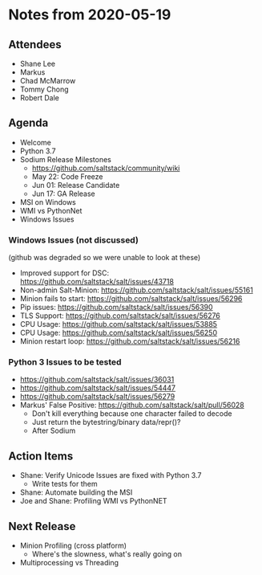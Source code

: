 # Notes from 2020-05-19

## Attendees
- Shane Lee
- Markus
- Chad McMarrow
- Tommy Chong
- Robert Dale

## Agenda
- Welcome
- Python 3.7
- Sodium Release Milestones
    - https://github.com/saltstack/community/wiki
    - May 22: Code Freeze
    - Jun 01: Release Candidate
    - Jun 17: GA Release
- MSI on Windows
- WMI vs PythonNet
- Windows Issues

### Windows Issues (not discussed)
(github was degraded so we were unable to look at these)
- Improved support for DSC: https://github.com/saltstack/salt/issues/43718
- Non-admin Salt-Minion: https://github.com/saltstack/salt/issues/55161
- Minion fails to start: https://github.com/saltstack/salt/issues/56296
- Pip issues: https://github.com/saltstack/salt/issues/56390
- TLS Support: https://github.com/saltstack/salt/issues/56276
- CPU Usage: https://github.com/saltstack/salt/issues/53885
- CPU Usage: https://github.com/saltstack/salt/issues/56250
- Minion restart loop: https://github.com/saltstack/salt/issues/56216

### Python 3 Issues to be tested
- https://github.com/saltstack/salt/issues/36031
- https://github.com/saltstack/salt/issues/54447
- https://github.com/saltstack/salt/issues/56279
- Markus' False Positive: https://github.com/saltstack/salt/pull/56028
    - Don't kill everything because one character failed to decode
    - Just return the bytestring/binary data/repr()?
    - After Sodium

## Action Items
- Shane: Verify Unicode Issues are fixed with Python 3.7
    - Write tests for them
- Shane: Automate building the MSI
- Joe and Shane: Profiling WMI vs PythonNET

## Next Release
- Minion Profiling (cross platform)
    - Where's the slowness, what's really going on
- Multiprocessing vs Threading
